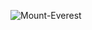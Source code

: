 ![Mount-Everest](https://user-images.githubusercontent.com/72267902/147994411-73669acc-2f3e-4e2e-92d4-4ac4cff233bd.jpg)
